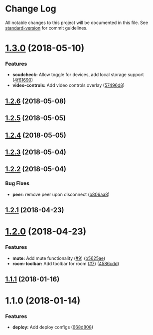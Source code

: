# Change Log

All notable changes to this project will be documented in this file. See [standard-version](https://github.com/conventional-changelog/standard-version) for commit guidelines.

<a name="1.3.0"></a>
# [1.3.0](https://github.com/prashanthr/talk-to-me/compare/v1.2.6...v1.3.0) (2018-05-10)


### Features

* **soudcheck:** Allow toggle for devices, add local storage support ([4f61690](https://github.com/prashanthr/talk-to-me/commit/4f61690))
* **video-controls:** Add video controls overlay ([57496d8](https://github.com/prashanthr/talk-to-me/commit/57496d8))



<a name="1.2.6"></a>
## [1.2.6](https://github.com/prashanthr/talk-to-me/compare/v1.2.5...v1.2.6) (2018-05-08)



<a name="1.2.5"></a>
## [1.2.5](https://github.com/prashanthr/talk-to-me/compare/v1.2.4...v1.2.5) (2018-05-05)



<a name="1.2.4"></a>
## [1.2.4](https://github.com/prashanthr/talk-to-me/compare/v1.2.3...v1.2.4) (2018-05-05)



<a name="1.2.3"></a>
## [1.2.3](https://github.com/prashanthr/talk-to-me/compare/v1.2.2...v1.2.3) (2018-05-04)



<a name="1.2.2"></a>
## [1.2.2](https://github.com/prashanthr/talk-to-me/compare/v1.2.1...v1.2.2) (2018-05-04)


### Bug Fixes

* **peer:** remove peer upon disconnect ([b806aa8](https://github.com/prashanthr/talk-to-me/commit/b806aa8))



<a name="1.2.1"></a>
## [1.2.1](https://github.com/prashanthr/talk-to-me/compare/v1.2.0...v1.2.1) (2018-04-23)



<a name="1.2.0"></a>
# [1.2.0](https://github.com/prashanthr/talk-to-me/compare/v1.1.1...v1.2.0) (2018-04-23)


### Features

* **mute:** Add mute functionality ([#9](https://github.com/prashanthr/talk-to-me/issues/9)) ([b5625ae](https://github.com/prashanthr/talk-to-me/commit/b5625ae))
* **room-toolbar:** Add toolbar for room ([#7](https://github.com/prashanthr/talk-to-me/issues/7)) ([4586cdd](https://github.com/prashanthr/talk-to-me/commit/4586cdd))



<a name="1.1.1"></a>
## [1.1.1](https://github.com/prashanthr/talk-to-me/compare/v1.1.0...v1.1.1) (2018-01-16)



<a name="1.1.0"></a>
# 1.1.0 (2018-01-14)


### Features

* **deploy:** Add deploy configs ([668d808](https://github.com/prashanthr/talk-to-me/commit/668d808))
